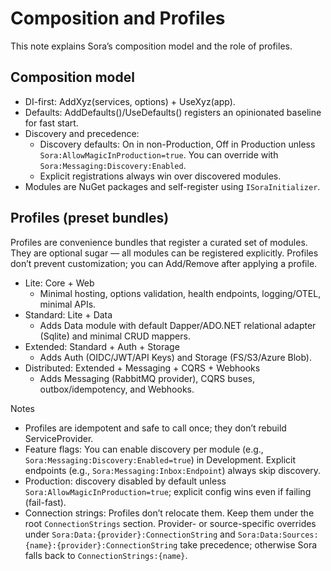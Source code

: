# Composition and Profiles

This note explains Sora’s composition model and the role of profiles.

## Composition model
- DI-first: AddXyz(services, options) + UseXyz(app).
- Defaults: AddDefaults()/UseDefaults() registers an opinionated baseline for fast start.
- Discovery and precedence:
  - Discovery defaults: On in non-Production, Off in Production unless `Sora:AllowMagicInProduction=true`. You can override with `Sora:Messaging:Discovery:Enabled`.
  - Explicit registrations always win over discovered modules.
- Modules are NuGet packages and self-register using `ISoraInitializer`.

## Profiles (preset bundles)
Profiles are convenience bundles that register a curated set of modules. They are optional sugar — all modules can be registered explicitly. Profiles don’t prevent customization; you can Add/Remove after applying a profile.

- Lite: Core + Web
  - Minimal hosting, options validation, health endpoints, logging/OTEL, minimal APIs.
- Standard: Lite + Data
  - Adds Data module with default Dapper/ADO.NET relational adapter (Sqlite) and minimal CRUD mappers.
- Extended: Standard + Auth + Storage
  - Adds Auth (OIDC/JWT/API Keys) and Storage (FS/S3/Azure Blob).
- Distributed: Extended + Messaging + CQRS + Webhooks
  - Adds Messaging (RabbitMQ provider), CQRS buses, outbox/idempotency, and Webhooks.

Notes
- Profiles are idempotent and safe to call once; they don’t rebuild ServiceProvider.
- Feature flags: You can enable discovery per module (e.g., `Sora:Messaging:Discovery:Enabled=true`) in Development. Explicit endpoints (e.g., `Sora:Messaging:Inbox:Endpoint`) always skip discovery.
- Production: discovery disabled by default unless `Sora:AllowMagicInProduction=true`; explicit config wins even if failing (fail-fast).
- Connection strings: Profiles don’t relocate them. Keep them under the root `ConnectionStrings` section. Provider- or source-specific overrides under `Sora:Data:{provider}:ConnectionString` and `Sora:Data:Sources:{name}:{provider}:ConnectionString` take precedence; otherwise Sora falls back to `ConnectionStrings:{name}`.
